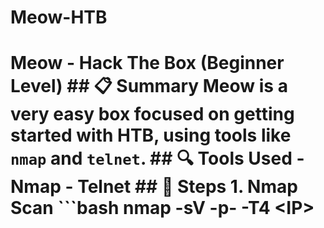 # Meow-HTB
# Meow - Hack The Box (Beginner Level)  ## 📋 Summary Meow is a very easy box focused on getting started with HTB, using tools like `nmap` and `telnet`.  ## 🔍 Tools Used - Nmap - Telnet  ## 🧪 Steps  1. **Nmap Scan**    ```bash    nmap -sV -p- -T4 &lt;IP>
